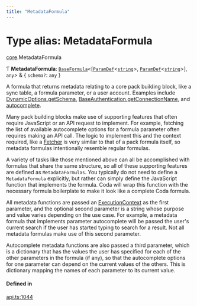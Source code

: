 ```yaml
---
title: "MetadataFormula"
---
```

# Type alias: MetadataFormula

[core](../modules/core.md).MetadataFormula

Ƭ **MetadataFormula**: [`BaseFormula`](core.BaseFormula.md)<[[`ParamDef`](../interfaces/core.ParamDef.md)<[`string`](../enums/core.Type.md#string)\>, [`ParamDef`](../interfaces/core.ParamDef.md)<[`string`](../enums/core.Type.md#string)\>], `any`\> & { `schema?`: `any`  }

A formula that returns metadata relating to a core pack building block, like a sync table,
a formula parameter, or a user account. Examples include [DynamicOptions.getSchema](../interfaces/core.DynamicOptions.md#getschema),
[BaseAuthentication.getConnectionName](../interfaces/core.BaseAuthentication.md#getconnectionname), and [autocomplete](../interfaces/core.ParamDef.md#autocomplete).

Many pack building blocks make use of supporting features that often require JavaScript
or an API request to implement. For example, fetching the list of available autocomplete
options for a formula parameter often requires making an API call. The logic to implement this
and the context required, like a [Fetcher](../interfaces/core.Fetcher.md) is very similar to that of a pack formula itself,
so metadata formulas intentionally resemble regular formulas.

A variety of tasks like those mentioned above can all be accomplished with formulas that
share the same structure, so all of these supporting features are defined as `MetadataFormulas`.
You typically do not need to define a `MetadataFormula` explicitly, but rather can simply define
the JavaScript function that implements the formula. Coda will wrap this function with the necessary
formula boilerplate to make it look like a complete Coda formula.

All metadata functions are passed an [ExecutionContext](../interfaces/core.ExecutionContext.md) as the first parameter,
and the optional second parameter is a string whose purpose and value varies depending on
the use case. For example, a metadata formula that implements parameter autocomplete will
be passed the user's current search if the user has started typing to search for a result.
Not all metadata formulas make use of this second parameter.

Autocomplete metadata functions are also passed a third parameter, which is a dictionary
that has the values the user has specified for each of the other parameters in the formula
(if any), so that the autocomplete options for one parameter can depend on the current
values of the others. This is dictionary mapping the names of each parameter to its
current value.

#### Defined in

[api.ts:1044](https://github.com/coda/packs-sdk/blob/main/api.ts#L1044)
